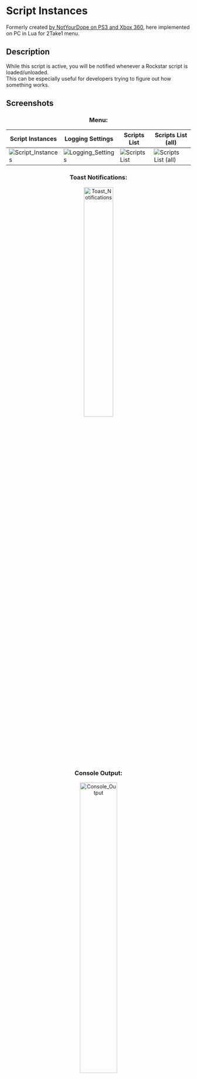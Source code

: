 # Script Instances

Formerly created [by NotYourDope on PS3 and Xbox 360](https://playersquared.com/threads/nyd-projects-collection-v3.3255/), here implemented on PC in Lua for 2Take1 menu.

## Description

While this script is active, you will be notified whenever a Rockstar script is loaded/unloaded.<br>
This can be especially useful for developers trying to figure out how something works.


## Screenshots

### <div align="center">Menu:</div>

| Script Instances       | Logging Settings       | Scripts List           | Scripts List (all)
| ---------------------- | ---------------------- | ---------------------- | ----------------------
| ![Script_Instances](https://github.com/Illegal-Services/ScriptInstances-2Take1-Lua/assets/62464560/a7b63cd8-6115-4116-b2f1-aa3d8a8a39cd) | ![Logging_Settings](https://github.com/Illegal-Services/ScriptInstances-2Take1-Lua/assets/62464560/257b4a24-a8b0-42a0-87c9-04b1db8096ea) | ![Scripts List](https://github.com/Illegal-Services/ScriptInstances-2Take1-Lua/assets/62464560/bc9b699a-3a6c-48b4-b9f3-6cfc5a493e85) | ![Scripts List (all)](https://github.com/Illegal-Services/ScriptInstances-2Take1-Lua/assets/62464560/ad30fd50-57f7-4875-9fb6-f359a8ac28a7)

### <div align="center">Toast Notifications:</div>

<div align="center">
  <img src="https://github.com/Illegal-Services/ScriptInstances-2Take1-Lua/assets/62464560/e1868e5a-64d1-47c8-967d-3c73ded8dfd3" alt="Toast_Notifications" style="width: 40%;">
</div>

### <div align="center">Console Output:</div>

<div align="center">
  <img src="https://github.com/Illegal-Services/ScriptInstances-2Take1-Lua/assets/62464560/f480eb92-8552-4ebf-b637-57041822487d" alt="Console_Output" style="width: 45%;">
</div>
